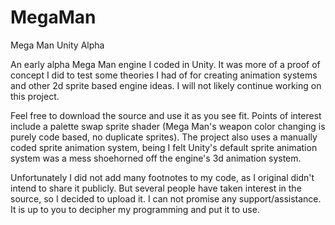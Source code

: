 # MegaMan
Mega Man Unity Alpha

An early alpha Mega Man engine I coded in Unity. It was more of a proof of concept I did to test some theories I had of for creating
animation systems and other 2d sprite based engine ideas. I will not likely continue working on this project.

Feel free to download the source and use it as you see fit. Points of interest include a palette swap sprite shader (Mega Man's weapon
color changing is purely code based, no duplicate sprites). The project also uses a manually coded sprite animation system, being I felt
Unity's default sprite animation system was a mess shoehorned off the engine's 3d animation system.

Unfortunately I did not add many footnotes to my code, as I original didn't intend to share it publicly. But several people have taken
interest in the source, so I decided to upload it. I can not promise any support/assistance. It is up to you to decipher my programming
and put it to use.
